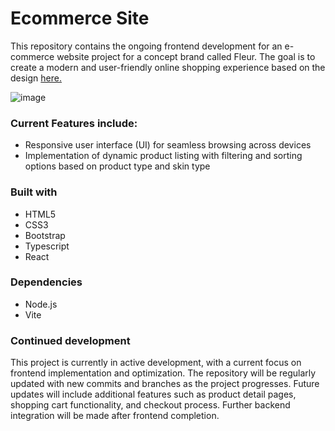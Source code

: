 # Ecommerce Site

This repository contains the ongoing frontend development for an e-commerce website project for a concept brand called Fleur. The goal is to create a modern and user-friendly online shopping experience based on the design [here.](https://www.behance.net/gallery/171132089/Fleur-Skincare-Website)


![image](https://github.com/frez-fall/ecommerce_site/assets/115141272/65475ace-41f9-4913-b259-e6240021e192)



### Current Features include:

- Responsive user interface (UI) for seamless browsing across devices
- Implementation of dynamic product listing with filtering and sorting options based on product type and skin type

### Built with

- HTML5
- CSS3
- Bootstrap
- Typescript
- React

### Dependencies

- Node.js
- Vite

### Continued development

This project is currently in active development, with a current focus on frontend implementation and optimization. The repository will be regularly updated with new commits and branches as the project progresses. Future updates will include additional features such as product detail pages, shopping cart functionality, and checkout process. Further backend integration will be made after frontend completion.
